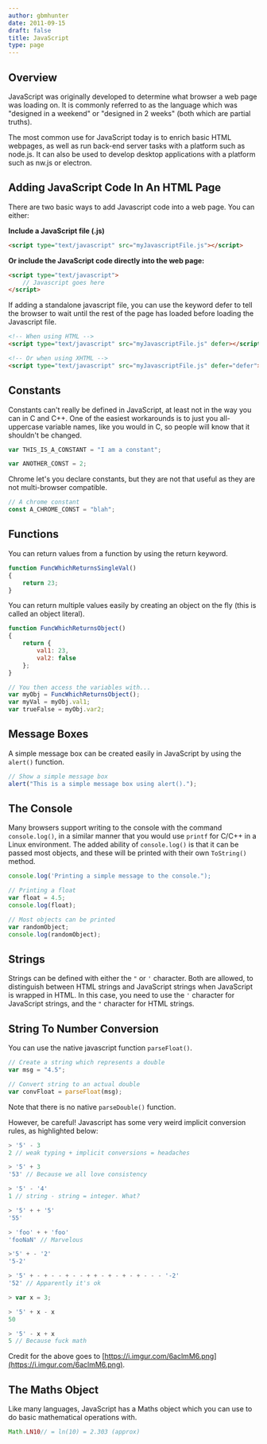 ```yaml
---
author: gbmhunter
date: 2011-09-15
draft: false
title: JavaScript
type: page
---
```


## Overview

JavaScript was originally developed to determine what browser a web page was loading on. It is commonly referred to as the language which was "designed in a weekend" or "designed in 2 weeks" (both which are partial truths).

The most common use for JavaScript today is to enrich basic HTML webpages, as well as run back-end server tasks with a platform such as node.js. It can also be used to develop desktop applications with a platform such as nw.js or electron.

## Adding JavaScript Code In An HTML Page

There are two basic ways to add Javascript code into a web page. You can either:

**Include a JavaScript file (.js)**

```html    
<script type="text/javascript" src="myJavascriptFile.js"></script>
```

**Or include the JavaScript code directly into the web page:**

```html    
<script type="text/javascript">
    // Javascript goes here
</script>
```

If adding a standalone javascript file, you can use the keyword defer to tell the browser to wait until the rest of the page has loaded before loading the Javascript file.

```html    
<!-- When using HTML -->
<script type="text/javascript" src="myJavascriptFile.js" defer></script>

<!-- Or when using XHTML -->
<script type="text/javascript" src="myJavascriptFile.js" defer="defer"></script>
```

## Constants

Constants can't really be defined in JavaScript, at least not in the way you can in C and C++. One of the easiest workarounds is to just you all-uppercase variable names, like you would in C, so people will know that it shouldn't be changed.

```js    
var THIS_IS_A_CONSTANT = "I am a constant";

var ANOTHER_CONST = 2;
```

Chrome let's you declare constants, but they are not that useful as they are not multi-browser compatible.

```js    
// A chrome constant
const A_CHROME_CONST = "blah";
```

## Functions

You can return values from a function by using the return keyword.

```js    
function FuncWhichReturnsSingleVal()
{
    return 23;
}
```

You can return multiple values easily by creating an object on the fly (this is called an object literal).

```js    
function FuncWhichReturnsObject()
{
    return {
        val1: 23, 
        val2: false
    };  
}

// You then access the variables with...
var myObj = FuncWhichReturnsObject();
var myVal = myObj.val1;
var trueFalse = myObj.var2;
```

## Message Boxes

A simple message box can be created easily in JavaScript by using the `alert()` function.

```js    
// Show a simple message box
alert("This is a simple message box using alert().");
```

## The Console

Many browsers support writing to the console with the command `console.log()`, in a similar manner that you would use `printf` for C/C++ in a Linux environment. The added ability of `console.log()` is that it can be passed most objects, and these will be printed with their own `ToString()` method.

```js    
console.log('Printing a simple message to the console.");

// Printing a float
var float = 4.5;
console.log(float);

// Most objects can be printed
var randomObject;
console.log(randomObject);
```

## Strings

Strings can be defined with either the `"` or `'` character. Both are allowed, to distinguish between HTML strings and JavaScript strings when JavaScript is wrapped in HTML. In this case, you need to use the `'` character for JavaScript strings, and the `"` character for HTML strings.

## String To Number Conversion

You can use the native javascript function `parseFloat()`.

```js    
// Create a string which represents a double
var msg = "4.5";

// Convert string to an actual double
var convFloat = parseFloat(msg);
```

Note that there is no native `parseDouble()` function.

However, be careful! Javascript has some very weird implicit conversion rules, as highlighted below:

```js    
> '5' - 3
2 // weak typing + implicit conversions = headaches

> '5' + 3
'53' // Because we all love consistency

> '5' - '4'
1 // string - string = integer. What?

> '5' + + '5'
'55'

> 'foo' + + 'foo'
'fooNaN' // Marvelous

>'5' + - '2'
'5-2'

> '5' + - + - - + - - + + - + - + - + - - - '-2'
'52' // Apparently it's ok

> var x = 3;

> '5' + x - x
50

> '5' - x + x
5 // Because fuck math
```

Credit for the above goes to [https://i.imgur.com/6aclmM6.png](https://i.imgur.com/6aclmM6.png).

## The Maths Object

Like many languages, JavaScript has a Maths object which you can use to do basic mathematical operations with.

```js    
Math.LN10// = ln(10) = 2.303 (approx)
```